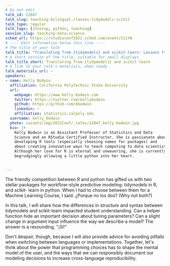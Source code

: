 ```yaml
---
# Do not edit
talk_id: 22047
talk_slug: teaching-bilingual-classes-tidymodels-scikit
talk_type: regular
talk_tags: [interop, python, teaching]
session_slug: teaching-data-science
sched_url: https://rstudioconf2022.sched.com/event/11iYN
# ---- Edit information below this line ----
# The title of your talk
talk_title: "Translating from {tidymodels} and scikit-learn: Lessons from a 'bilingual' course."
# A short version of the title, suitable for small displays
talk_title_short: Translating from {tidymodels} and scikit-learn
# A link to your talk's materials, when ready
talk_materials_url: ~
speakers:
- name: Kelly Bodwin
  affiliation: California Polytechnic State University
  url:
    webpage: https://www.kelly-bodwin.com
    twitter: https://twitter.com/kellybodwin
    github: https://github.com/kbodwin
    linkedin: ~
    affiliation: statistics.calpoly.edu
  username: kelly_bodwin
  photo: /assets/img/2022Conf/_talks/22047_kelly-bodwin.jpg
  bio: |+
    Kelly Bodwin is an Assistant Professor of Statistics and Data
    Science and an RStudio Certified Instructor. She is passionate about
    developing R tools (especially choosing names for packages) and
    about creating innovative ways to teach computing to data scientists.
    Although her love for R is eternal and unwavering, she is currently
    begrudgingly allowing a little python into her heart.


---
```


<!-- ABSTRACT ----
Please write abstract below. You may use simple markdown (links, code style, bold, italics)
-->

The friendly competition between R and python has gifted us with two stellar
packages for workflow-style predictive modeling: tidymodels in R, and scikit-
learn in python. When I had to choose between them for a Machine Learning 
Course, I said: ¿Porque no los dos? (Why not both?)

In this talk, I will share how the differences in structure and syntax 
between tidymodels and scikit-learn impacted student understanding. Can a
helper function hide an important decision about tuning parameters?  Can a
slight change in argument input influence the way we describe a model? The 
answer is a resounding, "¡Sí!" 

Don't despair, though, because I will also provide advice for avoiding 
pitfalls when switching between languages or implementations. Together, 
let's think about the power that programming choices has to shape the 
mental model of the user, and the ways that we can responsibly document
our modeling decisions to increase cross-language reproducibility.
